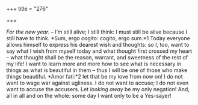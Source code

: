 +++
title = "276"

+++

*For the new year.* – I’m still alive; I still think: I must still be alive because I still have to think. *Sum, ergo cogito: cogito, ergo sum.*1 Today everyone allows himself to express his dearest wish and thoughts: so I, too, want to say what I wish from myself today and what thought first crossed my heart – what thought shall be the reason, warrant, and sweetness of the rest of my life\! I want to learn more and more how to see what is necessary in things as what is beautiful in them – thus I will be one of those who make things beautiful. *Amor fati:*2 let that be my love from now on\! I do not want to wage war against ugliness. I do not want to accuse; I do not even want to accuse the accusers. Let *looking away* be my only negation\! And, all in all and on the whole: some day I want only to be a Yes-sayer\!


